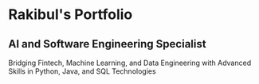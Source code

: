 # Rakibul's Portfolio 
## AI and Software Engineering Specialist 
Bridging Fintech, Machine Learning, and Data Engineering with Advanced Skills in Python, Java, and SQL Technologies
